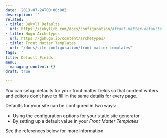 ```yaml
---
date: '2013-07-24T00:00:00Z'
description: ''
related:
- title: Jekyll Defaults
  url: https://jekyllrb.com/docs/configuration/#front-matter-defaults
- title: Hugo Archetypes
  url: https://gohugo.io/content/archetypes/
- title: Front Matter Templates
  url: "/docs/site-configuration/front-matter-templates"
tags: ''
title: Default Fields
menu:
  managing-content: {}
draft: true

---
```

You can setup defaults for your front matter fields so that content writers and editors don’t have to fill in the same details for every page.

Defaults for your site can be configured in two ways:
* Using the configuration options for your static site generator
* By setting up a default value in your *Front Matter Templates*

See the references below for more information.

